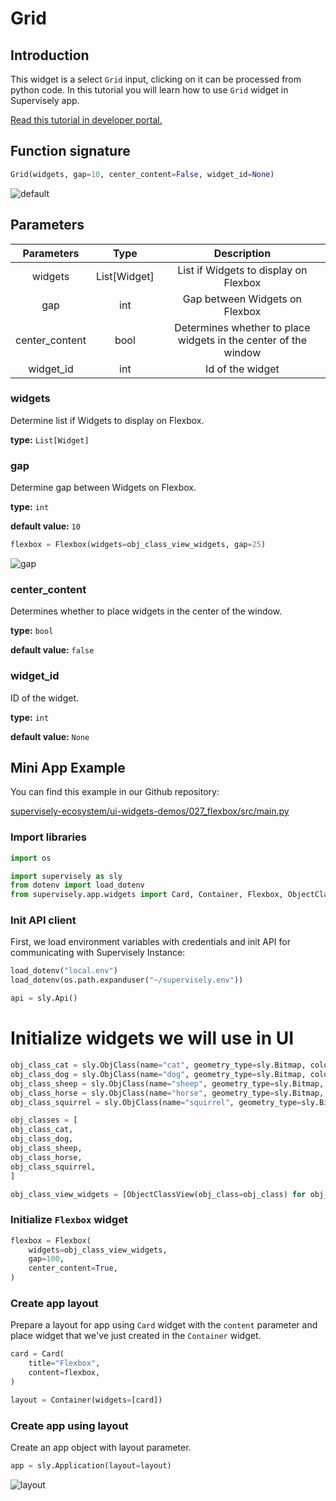 # Grid

## Introduction

This widget is a select `Grid` input, clicking on it can be processed from python code. In this tutorial you will learn how to use `Grid` widget in Supervisely app.

[Read this tutorial in developer portal.](https://developer.supervise.ly/app-development/apps-with-gui/Grid)

## Function signature

```python
Grid(widgets, gap=10, center_content=False, widget_id=None)
```

![default](https://user-images.githubusercontent.com/120389559/218078423-ef63be35-8c0e-4674-8071-4ed8a1f66a1c.png)

## Parameters

|   Parameters   |     Type     |                           Description                           |
| :------------: | :----------: | :-------------------------------------------------------------: |
|    widgets     | List[Widget] |              List if Widgets to display on Flexbox              |
|      gap       |     int      |                 Gap between Widgets on Flexbox                  |
| center_content |     bool     | Determines whether to place widgets in the center of the window |
|   widget_id    |     int      |                        Id of the widget                         |

### widgets

Determine list if Widgets to display on Flexbox.

**type:** `List[Widget]`

### gap

Determine gap between Widgets on Flexbox.

**type:** `int`

**default value:** `10`

```python
flexbox = Flexbox(widgets=obj_class_view_widgets, gap=25)
```

![gap](https://user-images.githubusercontent.com/120389559/218081572-1f7f6fd6-e518-4651-8373-d107304275f7.png)

### center_content

Determines whether to place widgets in the center of the window.

**type:** `bool`

**default value:** `false`

### widget_id

ID of the widget.

**type:** `int`

**default value:** `None`

## Mini App Example

You can find this example in our Github repository:

[supervisely-ecosystem/ui-widgets-demos/027_flexbox/src/main.py](https://github.com/supervisely-ecosystem/ui-widgets-demos/blob/master/027_flexbox/src/main.py)

### Import libraries

```python
import os

import supervisely as sly
from dotenv import load_dotenv
from supervisely.app.widgets import Card, Container, Flexbox, ObjectClassView
```

### Init API client

First, we load environment variables with credentials and init API for communicating with Supervisely Instance:

```python
load_dotenv("local.env")
load_dotenv(os.path.expanduser("~/supervisely.env"))

api = sly.Api()
```

# Initialize widgets we will use in UI

```python
obj_class_cat = sly.ObjClass(name="cat", geometry_type=sly.Bitmap, color=[255, 0, 0])
obj_class_dog = sly.ObjClass(name="dog", geometry_type=sly.Bitmap, color=[0, 255, 0])
obj_class_sheep = sly.ObjClass(name="sheep", geometry_type=sly.Bitmap, color=[0, 0, 255])
obj_class_horse = sly.ObjClass(name="horse", geometry_type=sly.Bitmap, color=[255, 255, 0])
obj_class_squirrel = sly.ObjClass(name="squirrel", geometry_type=sly.Bitmap, color=[255, 0, 255])

obj_classes = [
obj_class_cat,
obj_class_dog,
obj_class_sheep,
obj_class_horse,
obj_class_squirrel,
]

obj_class_view_widgets = [ObjectClassView(obj_class=obj_class) for obj_class in obj_classes]
```

### Initialize `Flexbox` widget

```python
flexbox = Flexbox(
    widgets=obj_class_view_widgets,
    gap=100,
    center_content=True,
)
```

### Create app layout

Prepare a layout for app using `Card` widget with the `content` parameter and place widget that we've just created in the `Container` widget.

```python
card = Card(
    title="Flexbox",
    content=flexbox,
)

layout = Container(widgets=[card])
```

### Create app using layout

Create an app object with layout parameter.

```python
app = sly.Application(layout=layout)
```

![layout](https://user-images.githubusercontent.com/120389559/218082231-76e037ec-095f-42f9-8f89-e387aed00360.png)

